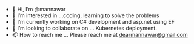 - 👋 Hi, I’m @mannawar
- 👀 I’m interested in ...coding, learning to solve the problems
- 🌱 I’m currently working on C# development and asp.net using EF
- 💞️ I’m looking to collaborate on ... Kubernetes deployment.
- 📫 How to reach me ... Please reach me at dearmannawar@gmail.com

<!---
mannawar/mannawar is a ✨ special ✨ repository because its `README.md` (this file) appears on your GitHub profile.
You can click the Preview link to take a look at your changes.
--->
